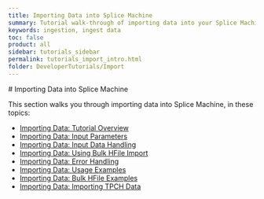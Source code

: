 ```yaml
---
title: Importing Data into Splice Machine
summary: Tutorial walk-through of importing data into your Splice Machine Database.
keywords: ingestion, ingest data
toc: false
product: all
sidebar: tutorials_sidebar
permalink: tutorials_import_intro.html
folder: DeveloperTutorials/Import
---
```

<section>
<div class="TopicContent" data-swiftype-index="true" markdown="1">
# Importing Data into Splice Machine

This section walks you through importing data into Splice Machine, in these topics:

*  [Importing Data: Tutorial Overview](tutorials_ingest_importoverview.html)
*  [Importing Data: Input Parameters](tutorials_ingest_importparams.html)
*  [Importing Data: Input Data Handling](tutorials_ingest_importinput.html)
*  [Importing Data: Using Bulk HFile Import](tutorials_ingest_importbulkhfile.html)
*  [Importing Data: Error Handling](tutorials_ingest_importerrors.html)
*  [Importing Data: Usage Examples](tutorials_ingest_importexamples1.html)
*  [Importing Data: Bulk HFile Examples](tutorials_ingest_importexampleshfile.html)
*  [Importing Data: Importing TPCH Data](tutorials_ingest_importexamplestpch.html)

</div>
</section>
